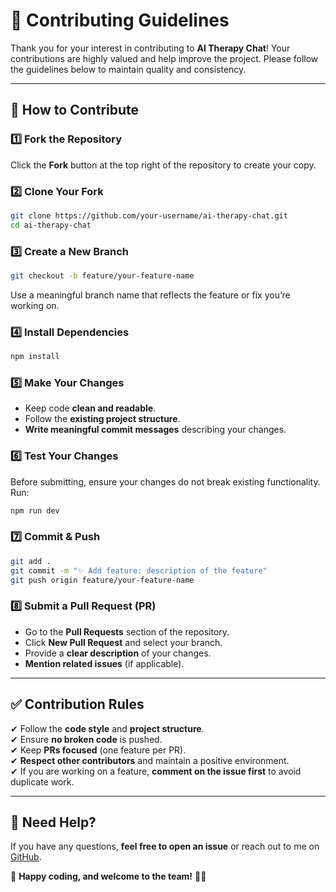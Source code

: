 # **🚀 Contributing Guidelines**  

Thank you for your interest in contributing to **AI Therapy Chat**! Your contributions are highly valued and help improve the project. Please follow the guidelines below to maintain quality and consistency.  

---

## **📌 How to Contribute**  

### **1️⃣ Fork the Repository**  
Click the **Fork** button at the top right of the repository to create your copy.  

### **2️⃣ Clone Your Fork**  
```sh
git clone https://github.com/your-username/ai-therapy-chat.git
cd ai-therapy-chat
```

### **3️⃣ Create a New Branch**  
```sh
git checkout -b feature/your-feature-name
```
Use a meaningful branch name that reflects the feature or fix you’re working on.  

### **4️⃣ Install Dependencies**  
```sh
npm install
```

### **5️⃣ Make Your Changes**  
- Keep code **clean and readable**.  
- Follow the **existing project structure**.  
- **Write meaningful commit messages** describing your changes.  

### **6️⃣ Test Your Changes**  
Before submitting, ensure your changes do not break existing functionality. Run:  
```sh
npm run dev
```

### **7️⃣ Commit & Push**  
```sh
git add .
git commit -m "✨ Add feature: description of the feature"
git push origin feature/your-feature-name
```

### **8️⃣ Submit a Pull Request (PR)**  
- Go to the **Pull Requests** section of the repository.  
- Click **New Pull Request** and select your branch.  
- Provide a **clear description** of your changes.  
- **Mention related issues** (if applicable).  

---

## **✅ Contribution Rules**  
✔ Follow the **code style** and **project structure**.  
✔ Ensure **no broken code** is pushed.  
✔ Keep **PRs focused** (one feature per PR).  
✔ **Respect other contributors** and maintain a positive environment.  
✔ If you are working on a feature, **comment on the issue first** to avoid duplicate work.  

---

## **💬 Need Help?**  
If you have any questions, **feel free to open an issue** or reach out to me on [GitHub](https://github.com/RudraMalvankar).  

🔹 **Happy coding, and welcome to the team!** 🚀🔥
